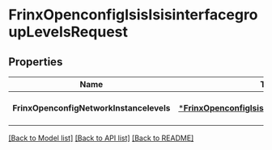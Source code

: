 # FrinxOpenconfigIsisIsisinterfacegroupLevelsRequest

## Properties
Name | Type | Description | Notes
------------ | ------------- | ------------- | -------------
**FrinxOpenconfigNetworkInstancelevels** | [***FrinxOpenconfigIsisIsisinterfacegroupLevels**](frinx.openconfig.isis.isisinterfacegroup.Levels.md) |  | [optional] [default to null]

[[Back to Model list]](../README.md#documentation-for-models) [[Back to API list]](../README.md#documentation-for-api-endpoints) [[Back to README]](../README.md)


